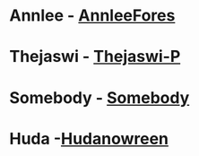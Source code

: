 # Annlee - [AnnleeFores](https://github.com/AnnleeFores)
# Thejaswi - [Thejaswi-P](https://github.com/Thejaswi-P)
# Somebody - [Somebody](www.somebody.com)
# Huda -[Hudanowreen](https://github.com/hudanowreen)
